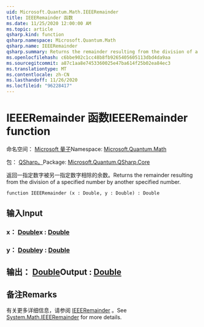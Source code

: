 ```yaml
---
uid: Microsoft.Quantum.Math.IEEERemainder
title: IEEERemainder 函数
ms.date: 11/25/2020 12:00:00 AM
ms.topic: article
qsharp.kind: function
qsharp.namespace: Microsoft.Quantum.Math
qsharp.name: IEEERemainder
qsharp.summary: Returns the remainder resulting from the division of a specified number by another specified number.
ms.openlocfilehash: c6bbe902c1cc48b8fb9265405605113dbd4da9aa
ms.sourcegitcommit: a87c1aa8e7453360025e47ba614f25b02ea84ec3
ms.translationtype: MT
ms.contentlocale: zh-CN
ms.lasthandoff: 11/26/2020
ms.locfileid: "96228417"
---
```

# <a name="ieeeremainder-function"></a><span data-ttu-id="6bfb0-102">IEEERemainder 函数</span><span class="sxs-lookup"><span data-stu-id="6bfb0-102">IEEERemainder function</span></span>

<span data-ttu-id="6bfb0-103">命名空间： [Microsoft 量子](xref:Microsoft.Quantum.Math)</span><span class="sxs-lookup"><span data-stu-id="6bfb0-103">Namespace: [Microsoft.Quantum.Math](xref:Microsoft.Quantum.Math)</span></span>

<span data-ttu-id="6bfb0-104">包： [QSharp。](https://nuget.org/packages/Microsoft.Quantum.QSharp.Core)</span><span class="sxs-lookup"><span data-stu-id="6bfb0-104">Package: [Microsoft.Quantum.QSharp.Core](https://nuget.org/packages/Microsoft.Quantum.QSharp.Core)</span></span>


<span data-ttu-id="6bfb0-105">返回一指定数字被另一指定数字相除的余数。</span><span class="sxs-lookup"><span data-stu-id="6bfb0-105">Returns the remainder resulting from the division of a specified number by another specified number.</span></span>

```qsharp
function IEEERemainder (x : Double, y : Double) : Double
```


## <a name="input"></a><span data-ttu-id="6bfb0-106">输入</span><span class="sxs-lookup"><span data-stu-id="6bfb0-106">Input</span></span>

### <a name="x--double"></a><span data-ttu-id="6bfb0-107">x： [Double](xref:microsoft.quantum.lang-ref.double)</span><span class="sxs-lookup"><span data-stu-id="6bfb0-107">x : [Double](xref:microsoft.quantum.lang-ref.double)</span></span>




### <a name="y--double"></a><span data-ttu-id="6bfb0-108">y： [Double](xref:microsoft.quantum.lang-ref.double)</span><span class="sxs-lookup"><span data-stu-id="6bfb0-108">y : [Double](xref:microsoft.quantum.lang-ref.double)</span></span>





## <a name="output--double"></a><span data-ttu-id="6bfb0-109">输出： [Double](xref:microsoft.quantum.lang-ref.double)</span><span class="sxs-lookup"><span data-stu-id="6bfb0-109">Output : [Double](xref:microsoft.quantum.lang-ref.double)</span></span>



## <a name="remarks"></a><span data-ttu-id="6bfb0-110">备注</span><span class="sxs-lookup"><span data-stu-id="6bfb0-110">Remarks</span></span>

<span data-ttu-id="6bfb0-111">有关更多详细信息，请参阅 [IEEERemainder](https://docs.microsoft.com/dotnet/api/system.math.ieeeremainder) 。</span><span class="sxs-lookup"><span data-stu-id="6bfb0-111">See [System.Math.IEEERemainder](https://docs.microsoft.com/dotnet/api/system.math.ieeeremainder) for more details.</span></span>